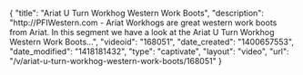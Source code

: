 {
    "title": "Ariat U Turn Workhog Western Work Boots",
    "description": "http:\/\/PFIWestern.com - Ariat Workhogs are great western work boots from Ariat. In this segment we have a look at the Ariat U Turn Workhog Western Work Boots...",
    "videoid": "168051",
    "date_created": "1400657553",
    "date_modified": "1418181432",
    "type": "captivate",
    "layout": "video",
    "url": "\/v\/ariat-u-turn-workhog-western-work-boots\/168051"
}